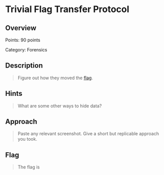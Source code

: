 # Trivial Flag Transfer Protocol

## Overview

Points: 90 points

Category: Forensics

## Description

> Figure out how they moved the [flag](https://mercury.picoctf.net/static/ed308d382ae6bcc37a5ebc701a1cc4f4/tftp.pcapng).

## Hints

> What are some other ways to hide data?

## Approach

> Paste any relevant screenshot. Give a short but replicable approach you took.

## Flag

> The flag is
